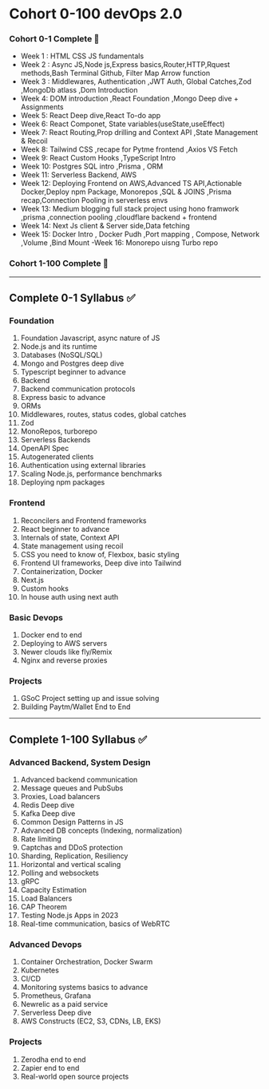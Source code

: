 # Cohort 0-100 devOps 2.0 

### Cohort 0-1 Complete 🚀 
- Week 1 :
  HTML CSS JS fundamentals
- Week 2 :
  Async JS,Node js,Express basics,Router,HTTP,Rquest methods,Bash Terminal Github, Filter Map Arrow function
- Week 3 :
  Middlewares, Authentication ,JWT Auth, Global Catches,Zod ,MongoDb atlass ,Dom Introduction
- Week 4:
   DOM introduction ,React Foundation ,Mongo Deep dive + Assignments
- Week 5:
   React Deep dive,React To-do app
- Week 6:
   React Componet, State variables(useState,useEffect)
- Week 7:
   React Routing,Prop drilling and Context API ,State Management & Recoil
- Week 8:
   Tailwind CSS ,recape for Pytme frontend ,Axios VS Fetch
- Week 9:
   React Custom Hooks ,TypeScript Intro
- Week 10:
   Postgres SQL intro ,Prisma , ORM
- Week 11:
   Serverless Backend, AWS
- Week 12:
   Deploying Frontend on AWS,Advanced TS API,Actionable Docker,Deploy npm Package,
   Monorepos ,SQL & JOINS ,Prisma recap,Connection Pooling in serverless envs   
- Week 13:
   Medium blogging full stack project using hono framwork ,prisma ,connection pooling ,cloudflare   backend + frontend
- Week 14: 
   Next Js client & Server side,Data fetching
- Week 15:
   Docker Intro , Docker Pudh ,Port mapping , Compose, Network ,Volume ,Bind Mount 
-Week 16:
   Monorepo uisng Turbo repo



### Cohort 1-100 Complete 🚀 
 
 ---
  
## Complete 0-1 Syllabus ✅

### Foundation
1. Foundation Javascript, async nature of JS
2. Node.js and its runtime
3. Databases (NoSQL/SQL)
4. Mongo and Postgres deep dive
5. Typescript beginner to advance
6. Backend
7. Backend communication protocols
8. Express basic to advance
9. ORMs
10. Middlewares, routes, status codes, global catches
11. Zod
12. MonoRepos, turborepo
13. Serverless Backends
14. OpenAPI Spec
15. Autogenerated clients
16. Authentication using external libraries
17. Scaling Node.js, performance benchmarks
18. Deploying npm packages

### Frontend
1. Reconcilers and Frontend frameworks
2. React beginner to advance
3. Internals of state, Context API
4. State management using recoil
5. CSS you need to know of, Flexbox, basic styling
6. Frontend UI frameworks, Deep dive into Tailwind
7. Containerization, Docker
8. Next.js
9. Custom hooks
10. In house auth using next auth

### Basic Devops
1. Docker end to end
2. Deploying to AWS servers
3. Newer clouds like fly/Remix
4. Nginx and reverse proxies

### Projects
1. GSoC Project setting up and issue solving
2. Building Paytm/Wallet End to End

---

## Complete 1-100 Syllabus ✅

### Advanced Backend, System Design
1. Advanced backend communication
2. Message queues and PubSubs
3. Proxies, Load balancers
4. Redis Deep dive
5. Kafka Deep dive
6. Common Design Patterns in JS
7. Advanced DB concepts (Indexing, normalization)
8. Rate limiting
9. Captchas and DDoS protection
10. Sharding, Replication, Resiliency
11. Horizontal and vertical scaling
12. Polling and websockets
13. gRPC
14. Capacity Estimation
15. Load Balancers
16. CAP Theorem
17. Testing Node.js Apps in 2023
18. Real-time communication, basics of WebRTC

### Advanced Devops
1. Container Orchestration, Docker Swarm
2. Kubernetes
3. CI/CD
4. Monitoring systems basics to advance
5. Prometheus, Grafana
6. Newrelic as a paid service
7. Serverless Deep dive
8. AWS Constructs (EC2, S3, CDNs, LB, EKS)

### Projects
1. Zerodha end to end
2. Zapier end to end
3. Real-world open source projects
